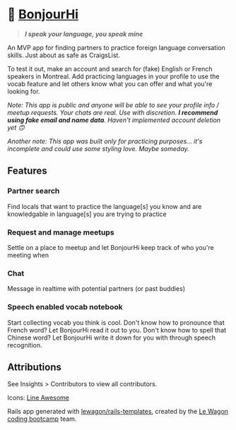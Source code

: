 # :busts_in_silhouette: [BonjourHi](https://bonjourhiapp.herokuapp.com/) 
> _**I speak your language, you speak mine**_

An MVP app for finding partners to practice foreign language conversation skills. Just about as safe as CraigsList.

To test it out, make an account and search for (fake) English or French speakers in Montreal. Add practicing languages in your profile to use the vocab feature and let others know what you can offer and what you're looking for.

*Note: This app is public and anyone will be able to see your profile info / meetup requests. Your chats are real. Use with discretion. __I recommend using fake email and name data__. Haven't implemented account deletion yet :upside_down_face:*

*Another note: This app was built only for practicing purposes... it's incomplete and could use some styling love. Maybe someday.*

## Features
### Partner search
Find locals that want to practice the language[s] you know and are knowledgable in language[s] you are trying to practice

### Request and manage meetups
Settle on a place to meetup and let BonjourHi keep track of who you're meeting when

### Chat
Message in realtime with potential partners (or past buddies)

### Speech enabled vocab notebook
Start collecting vocab you think is cool. Don't know how to pronounce that French word? Let BonjourHi read it out to you. Don't know how to spell that Chinese word? Let BonjourHi write it down for you with through speech recognition.

## Attributions
See Insights > Contributors to view all contributors. 

Icons: [Line Awesome](https://icons8.com/line-awesome)

Rails app generated with [lewagon/rails-templates](https://github.com/lewagon/rails-templates), created by the [Le Wagon coding bootcamp](https://www.lewagon.com) team.
